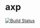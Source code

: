 # axp
[![Build Status](https://api.travis-ci.org/peterjcaulfield/axp.svg)](http://travis-ci.org/peterjcaulfield/axp)
